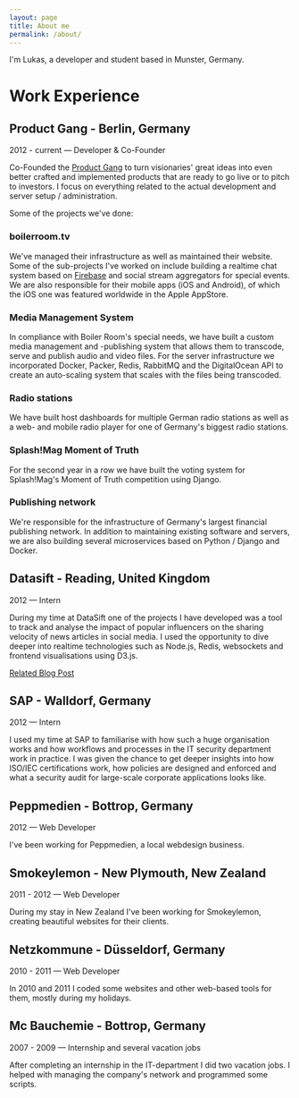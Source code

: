 ```yaml
---
layout: page
title: About me
permalink: /about/
---
```


I'm Lukas, a developer and student based in Munster, Germany.

# Work Experience

## Product Gang - Berlin, Germany

2012 - current — Developer & Co-Founder

Co-Founded the [Product Gang](https://productgang.com) to turn visionaries' great ideas into even
better crafted and implemented products that are ready to go live or to pitch
to investors. I focus on everything related to the actual development and
server setup / administration.

Some of the projects we've done:

### boilerroom.tv

We've managed their infrastructure as well as maintained their website. Some of
the sub-projects I've worked on include building a realtime chat system based on [Firebase](https://firebase.com) and
social stream aggregators for special events. We are also responsible for their
mobile apps (iOS and Android), of which the iOS one was featured worldwide in
the Apple AppStore.

### Media Management System

In compliance with Boiler Room's special needs, we have built a custom media
management and -publishing system that allows them to transcode, serve and
publish audio and video files. For the server infrastructure we incorporated
Docker, Packer, Redis, RabbitMQ and the DigitalOcean API to create an
auto-scaling system that scales with the files being transcoded.

### Radio stations

We have built host dashboards for multiple German radio stations as well as
a web- and mobile radio player for one of Germany's biggest radio stations.

### Splash!Mag Moment of Truth

For the second year in a row we have built the voting system for Splash!Mag's
Moment of Truth competition using Django.

### Publishing network

We're responsible for the infrastructure of Germany's largest financial
publishing network. In addition to maintaining existing software and servers,
we are also building several microservices based on Python / Django and Docker.


## Datasift - Reading, United Kingdom

2012 — Intern

During my time at DataSift one of the projects I have developed was a tool to track and analyse the impact of popular influencers on the sharing velocity of news articles in social media. I used the opportunity to dive deeper into realtime technologies such as Node.js, Redis, websockets and frontend visualisations using D3.js.

[Related Blog Post](http://dev.datasift.com/blog/lukas-klein-internship-datasift)


## SAP - Walldorf, Germany

2012 — Intern

I used my time at SAP to familiarise with how such a huge organisation works and how workflows and processes in the IT security department work in practice. I was given the chance to get deeper insights into how ISO/IEC certifications work, how policies are designed and enforced and what a security audit for large-scale corporate applications looks like.

## Peppmedien - Bottrop, Germany

2012 — Web Developer

I've been working for Peppmedien, a local webdesign business.

## Smokeylemon - New Plymouth, New Zealand

2011 - 2012 — Web Developer

During my stay in New Zealand I've been working for Smokeylemon, creating
beautiful websites for their clients.


## Netzkommune - Düsseldorf, Germany

2010 - 2011 — Web Developer

In 2010 and 2011 I coded some websites and other web-based tools for them,
mostly during my holidays.

## Mc Bauchemie - Bottrop, Germany

2007 - 2009 — Internship and several vacation jobs

After completing an internship in the IT-department I did two vacation jobs.
I helped with managing the company's network and programmed some scripts.
